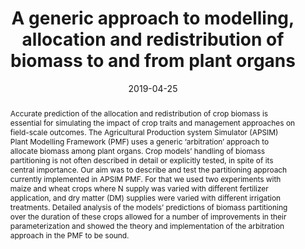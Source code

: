 ---
authors: 
 - Hamish E Brown
 - Neil I Huth
 - Dean P Holzworth
 - Edmar I Teixeira
 - Enli Wang
 - Rob F Zyskowski
 - bangyou-zheng

doi: 10.1093/insilicoplants/diy004
date: "2019-04-25"
image_preview: ""
math: false
publication_types: ["2"]
publication: "In Silico Plants"
publication_short: ""
selected: false
title: "A generic approach to modelling, allocation and redistribution of biomass to and from plant organs"
tags: 
 - apsim
 - model

abstract: "Accurate prediction of the allocation and redistribution of crop biomass is essential for simulating the impact of crop traits and management approaches on field-scale outcomes. The Agricultural Production system Simulator (APSIM) Plant Modelling Framework (PMF) uses a generic ‘arbitration’ approach to allocate biomass among plant organs. Crop models’ handling of biomass partitioning is not often described in detail or explicitly tested, in spite of its central importance. Our aim was to describe and test the partitioning approach currently implemented in APSIM PMF. For that we used two experiments with maize and wheat crops where N supply was varied with different fertilizer application, and dry matter (DM) supplies were varied with different irrigation treatments. Detailed analysis of the models’ predictions of biomass partitioning over the duration of these crops allowed for a number of improvements in their parameterization and showed the theory and implementation of the arbitration approach in the PMF to be sound."

---
